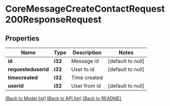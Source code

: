 # CoreMessageCreateContactRequest200ResponseRequest

## Properties

Name | Type | Description | Notes
------------ | ------------- | ------------- | -------------
**id** | **i32** | Message id | [default to null]
**requesteduserid** | **i32** | User to id | [default to null]
**timecreated** | **i32** | Time created | 
**userid** | **i32** | User from id | [default to null]

[[Back to Model list]](../README.md#documentation-for-models) [[Back to API list]](../README.md#documentation-for-api-endpoints) [[Back to README]](../README.md)


